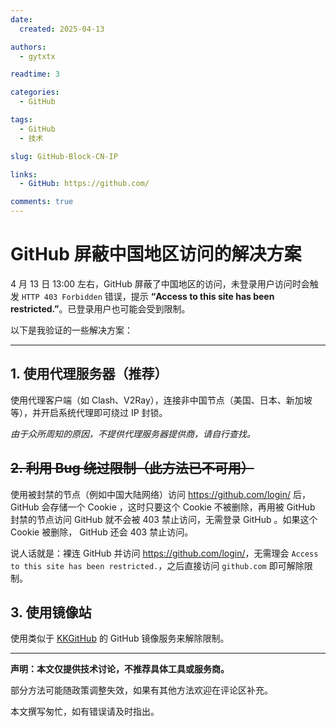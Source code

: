 ```yaml
---
date:
  created: 2025-04-13

authors:
  - gytxtx

readtime: 3

categories:
  - GitHub

tags:
  - GitHub
  - 技术

slug: GitHub-Block-CN-IP

links:
  - GitHub: https://github.com/

comments: true
---
```


# GitHub 屏蔽中国地区访问的解决方案

4 月 13 日 13:00 左右，GitHub 屏蔽了中国地区的访问，未登录用户访问时会触发 `HTTP 403 Forbidden` 错误，提示 **“Access to this site has been restricted.”**。已登录用户也可能会受到限制。

以下是我验证的一些解决方案：

<!-- more -->

---

## 1. 使用代理服务器（推荐）
使用代理客户端（如 Clash、V2Ray），连接非中国节点（美国、日本、新加坡等），并开启系统代理即可绕过 IP 封锁。

*由于众所周知的原因，不提供代理服务器提供商，请自行查找。*

## ~~2. 利用 Bug 绕过限制（此方法已不可用）~~
使用被封禁的节点（例如中国大陆网络）访问 <https://github.com/login/> 后， GitHub 会存储一个 Cookie ，这时只要这个 Cookie 不被删除，再用被 GitHub 封禁的节点访问 GitHub 就不会被 403 禁止访问，无需登录 GitHub 。如果这个 Cookie 被删除， GitHub 还会 403 禁止访问。

说人话就是：裸连 GitHub 并访问 <https://github.com/login/>，无需理会 `Access to this site has been restricted.`，之后直接访问 `github.com` 即可解除限制。

## 3. 使用镜像站
使用类似于 [KKGitHub](https://kkgithub.com/) 的 GitHub 镜像服务来解除限制。

---

**声明：本文仅提供技术讨论，不推荐具体工具或服务商。**

部分方法可能随政策调整失效，如果有其他方法欢迎在评论区补充。

本文撰写匆忙，如有错误请及时指出。

